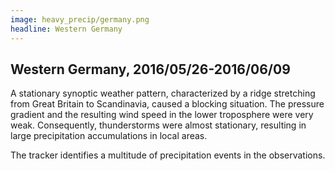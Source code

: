 ```yaml
---
image: heavy_precip/germany.png
headline: Western Germany
---
```


## Western Germany, 2016/05/26-2016/06/09

A stationary synoptic weather pattern, characterized by a ridge stretching from
Great Britain to Scandinavia, caused a blocking situation. The pressure gradient
and the resulting wind speed in the lower troposphere were very weak.
Consequently, thunderstorms were almost stationary, resulting in large
precipitation accumulations in local areas.

The tracker identifies a multitude of precipitation events in the observations.
